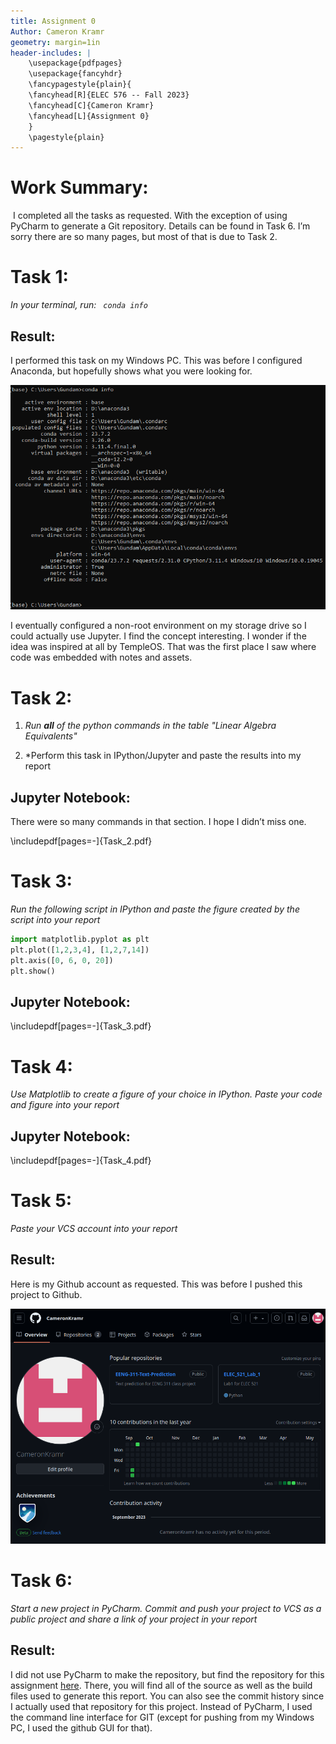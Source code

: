 ```yaml
---
title: Assignment 0
Author: Cameron Kramr
geometry: margin=1in
header-includes: |
	\usepackage{pdfpages}
	\usepackage{fancyhdr} 
	\fancypagestyle{plain}{ 
	\fancyhead[R]{ELEC 576 -- Fall 2023}
	\fancyhead[C]{Cameron Kramr}
	\fancyhead[L]{Assignment 0}
	}
	\pagestyle{plain}
---
```

# Work Summary:

​	I completed all the tasks as requested. With the exception of using PyCharm to generate a Git repository. Details can be found in Task 6. I’m sorry there are so many pages, but most of that is due to Task 2.

# Task 1:

*In your terminal, run: ``` conda info```*

## Result:

I performed this task on my Windows PC. This was before I configured Anaconda, but hopefully shows what you were looking for.

![CondaInfo](assets/image-20230912160428290.png)

I eventually configured a non-root environment on my storage drive so I could actually use Jupyter. I find the concept interesting. I wonder if the idea was inspired at all by TempleOS. That was the first place I saw where code was embedded with notes and assets.

# Task 2:

1. *Run **all** of the python commands in the table "Linear Algebra Equivalents"*  

2. *Perform this task in IPython/Jupyter and paste the results into my report

## Jupyter Notebook:

There were so many commands in that section. I hope I didn’t miss one.

\includepdf[pages=-]{Task_2.pdf}

# Task 3:
*Run the following script in IPython and paste the figure created by the script into your report*

``` python
import matplotlib.pyplot as plt
plt.plot([1,2,3,4], [1,2,7,14])
plt.axis([0, 6, 0, 20])
plt.show()
```


## Jupyter Notebook:

\includepdf[pages=-]{Task_3.pdf}

# Task 4:

*Use Matplotlib to create a figure of your choice in IPython. Paste your code and figure into your report*

## Jupyter Notebook:

\includepdf[pages=-]{Task_4.pdf}

# Task 5:
*Paste your VCS account into your report*

## Result:

Here is my Github account as requested. This was before I pushed this project to Github.

![GitHub VSC account profile page](assets/Pasted%20image%2020230906124425.png)

# Task 6:
*Start a new project in PyCharm. Commit and push your project to VCS as a public project and share a link of your project in your report*

## Result:

I did not use PyCharm to make the repository, but find the repository for this assignment [here](https://github.com/CameronKramr/ELEC_576_A0). There, you will find all of the source as well as the build files used to generate this report. You can also see the commit history since I actually used that repository for this project. Instead of PyCharm, I used the command line interface for GIT (except for pushing from my Windows PC, I used the github GUI for that).
